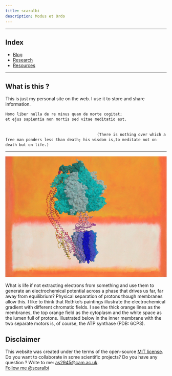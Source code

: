 ```yaml
---
title: scaralbi
description: Modus et Ordo
---
```


--- 

## Index
* [Blog](pages/blog.md)
* [Research](pages/research.md)  
* [Resources](pages/resources.md)

---
## What is this ?
This is just my personal site on the web.
I use it to store and share information.



    Homo liber nulla de re minus quam de morte cogitat; 
    et ejus sapientia non mortis sed vitae meditatio est.
    
    
											(There is nothing over which a free man ponders less than death; his wisdom is,to meditate not on death but on life.) 
											
											

    
    
--- 

    
		


![WhatisLife](assets/figs/atpase.jpg)

What is life if not extracting electrons from something and use them to generate an electrochemical potential across a phase that drives us far, far away from equilibrium? Physical separation of protons though membranes allow this. I like to think that Rothko’s paintings illustrate the electrochemical gradient with different chromatic fields. I see the thick orange lines as the membranes, the top orange field as the cytoplasm and the white space as the lumen full of protons. Illustrated below in the inner membrane with the two separate motors is, of course, the ATP synthase (PDB: 6CP3).



## Disclaimer
This website was created under the terms of the open-source [MIT license](https://opensource.org/licenses/MIT).
Do you want to collaborate in some scientific projects?
Do you have any question ?
Write to me:  [as2945@cam.ac.uk](as2945@cam.ac.uk).  
<a class="twitter-follow-button"
  href="https://twitter.com/scaralbi">
Follow me @scaralbi</a>
